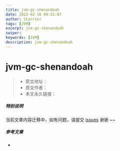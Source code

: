 ```yaml
---
title: jvm-gc-shenandoah
date: 2022-02-16 09:51:07
author: Starrier
tags: [JVM]
excerpt: jvm-gc-shenandoah
swiper:
keywords: [JVM]
description: jvm-gc-shenandoah
---
```


# jvm-gc-shenandoah

> * 原文地址：[]()
> * 原文作者：[]()
> * 本文永久链接：[]()

##### **特别说明**

当前文章内容迁移中，如有问题，请提交 [issues](https://github.com/Starrier/starrier.github.io/issues) 谢谢 ~~

##### 参考文章

- []()
